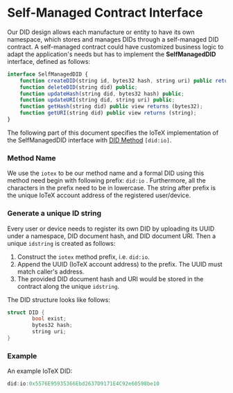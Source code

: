 # Self-Managed Contract Interface

Our DID design allows each manufacture or entity to have its own namespace, which stores and manages DIDs through a self-managed DID contract. A self-managed contract could have customized business logic to adapt the application's needs but has to implement the **SelfManagedDID** interface, defined as follows:

```javascript
interface SelfManagedDID {
    function createDID(string id, bytes32 hash, string uri) public returns (string);
    function deleteDID(string did) public;
    function updateHash(string did, bytes32 hash) public;
    function updateURI(string did, string uri) public;
    function getHash(string did) public view returns (bytes32);
    function getURI(string did) public view returns (string);
}
```

The following part of this document specifies the IoTeX implementation of the SelfManagedDID interface with [DID Method](https://w3c-ccg.github.io/did-spec/#specific-did-method-schemes) `[did:io]`.

### Method Name

We use the `iotex` to be our method name and a formal DID using this method need begin with following prefix: `did:io` . Furthermore, all the characters in the prefix need to be in lowercase. The string after prefix is the unique IoTeX account address of the registered user/device.

### Generate a unique ID string <a href="#generate-a-unique-id-string" id="generate-a-unique-id-string"></a>

Every user or device needs to register its own DID by uploading its UUID under a namespace, DID document hash, and DID document URI. Then a unique `idstring` is created as follows:

1. Construct the `iotex` method prefix, i.e. `did:io`.
2. Append the UUID (IoTeX account address) to the prefix. The UUID must match caller's address.
3. The provided DID document hash and URI would be stored in the contract along the unique `idstring`.

The DID structure looks like follows:

```c
struct DID {
        bool exist;
        bytes32 hash;
        string uri;
}
```

### Example

An example IoTeX DID:

```javascript
did:io:0x5576E95935366Ebd2637D9171E4C92e60598be10
```
